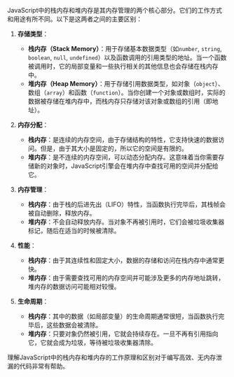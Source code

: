 JavaScript中的栈内存和堆内存是其内存管理的两个核心部分。它们的工作方式和用途有所不同。以下是这两者之间的主要区别：

1. **存储类型**：
   - **栈内存（Stack Memory）**：用于存储基本数据类型（如`number`, `string`, `boolean`, `null`, `undefined`）以及函数调用的引用类型的地址。当一个函数被调用时，它的局部变量和一些执行相关的其他信息也会存储在栈内存中。
   - **堆内存（Heap Memory）**：用于存储引用数据类型，如对象（`object`）、数组（`array`）和函数（`function`）。当你创建一个对象或数组时，实际的数据被存储在堆内存中，而栈内存只存储对该对象或数组的引用（即地址）。

2. **内存分配**：
   - **栈内存**：是连续的内存空间，由于存储结构的特性，它支持快速的数据访问。但是，由于其大小是固定的，所以它的空间是有限的。
   - **堆内存**：是不连续的内存空间，可以动态分配内存。这意味着当你需要存储新的对象时，JavaScript引擎会在堆内存中查找可用的空间并分配给它。

3. **内存管理**：
   - **栈内存**：由于栈的后进先出（LIFO）特性，当函数执行完毕后，其栈帧会被自动删除，释放内存。
   - **堆内存**：不会自动释放内存。当对象不再被引用时，它们会被垃圾收集器标记，随后在适当的时候被清除。

4. **性能**：
   - **栈内存**：由于其连续性和固定大小，数据的存储和访问在栈内存中通常更快。
   - **堆内存**：由于需要查找可用的内存空间并可能涉及更多的内存地址跳转，堆内存的数据访问可能相对较慢。

5. **生命周期**：
   - **栈内存**：其中的数据（如局部变量）的生命周期通常很短，当函数执行完毕后，这些数据会被清除。
   - **堆内存**：只要对象仍然被引用，它就会持续存在。一旦不再有引用指向它，它就会成为垃圾，等待被垃圾收集器清除。

理解JavaScript中的栈内存和堆内存的工作原理和区别对于编写高效、无内存泄漏的代码非常有帮助。